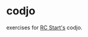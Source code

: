 # codjo

exercises for [RC Start's](https://www.recurse.com/blog/99-free-one-on-one-mentorship-for-new-programmers) codjo.
